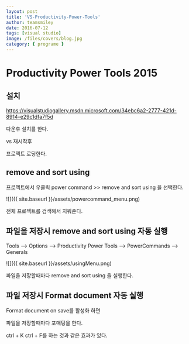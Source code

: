 ```yaml
---
layout: post
title: 'VS-Productivity-Power-Tools'
author: teamsmiley
date: 2016-07-12
tags: [visual studio]
image: /files/covers/blog.jpg
category: { programe }
---
```


# Productivity Power Tools 2015

## 설치

https://visualstudiogallery.msdn.microsoft.com/34ebc6a2-2777-421d-8914-e29c1dfa7f5d

다운후 설치를 한다.

vs 재시작후

프로젝트 로딩한다.

## remove and sort using

프로젝트에서 우클릭 power command >> remove and sort using 을 선택한다.

![]({{ site.baseurl }}/assets/powercommand_menu.png)

전체 프로젝트를 검색해서 지워준다.

## 파일을 저장시 remove and sort using 자동 실행

Tools –> Options –> Productivity Power Tools –> PowerCommands –> Generals

![]({{ site.baseurl }}/assets/usingMenu.png)

파일을 저장할때마다 remove and sort using 을 실행한다.

## 파일 저장시 Format document 자동 실행

Format document on save를 활성화 하면

파일을 저장할때마다 포매팅을 한다.

ctrl + K ctrl + F를 하는 것과 같은 효과가 있다.
